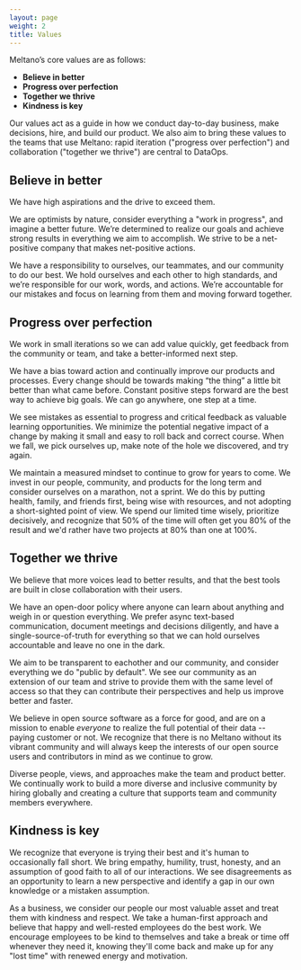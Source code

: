 ```yaml
---
layout: page
weight: 2
title: Values
---
```


Meltano’s core values are as follows:

- **Believe in better**
- **Progress over perfection**
- **Together we thrive**
- **Kindness is key**

Our values act as a guide in how we conduct day-to-day business, make decisions, hire, and build our product.
We also aim to bring these values to the teams that use Meltano: rapid iteration ("progress over perfection") and collaboration ("together we thrive") are central to DataOps.

## Believe in better
We have high aspirations and the drive to exceed them.

We are optimists by nature, consider everything a "work in progress", and imagine a better future.
We’re determined to realize our goals and achieve strong results in everything we aim to accomplish.
We strive to be a net-positive company that makes net-positive actions.

We have a responsibility to ourselves, our teammates, and our community to do our best.
We hold ourselves and each other to high standards, and we’re responsible for our work, words, and actions.
We’re accountable for our mistakes and focus on learning from them and moving forward together.

## Progress over perfection
We work in small iterations so we can add value quickly, get feedback from the community or team, and take a better-informed next step.

We have a bias toward action and continually improve our products and processes.
Every change should be towards making “the thing” a little bit better than what came before.
Constant positive steps forward are the best way to achieve big goals.
We can go anywhere, one step at a time.

We see mistakes as essential to progress and critical feedback as valuable learning opportunities.
We minimize the potential negative impact of a change by making it small and easy to roll back and correct course.
When we fall, we pick ourselves up, make note of the hole we discovered, and try again.

We maintain a measured mindset to continue to grow for years to come.
We invest in our people, community, and products for the long term and consider ourselves on a marathon, not a sprint.
We do this by putting health, family, and friends first, being wise with resources, and not adopting a short-sighted point of view.
We spend our limited time wisely, prioritize decisively, and recognize that 50% of the time will often get you 80% of the result and we'd rather have two projects at 80% than one at 100%.

## Together we thrive
We believe that more voices lead to better results, and that the best tools are built in close collaboration with their users.

We have an open-door policy where anyone can learn about anything and weigh in or question everything.
We prefer async text-based communication, document meetings and decisions diligently, and have a single-source-of-truth for everything so that we can hold ourselves accountable and leave no one in the dark.

We aim to be transparent to eachother and our community, and consider everything we do "public by default".
We see our community as an extension of our team and strive to provide them with the same level of access so that they can contribute their perspectives and help us improve better and faster.

We believe in open source software as a force for good, and are on a mission to enable *everyone* to realize the full potential of their data -- paying customer or not.
We recognize that there is no Meltano without its vibrant community and will always keep the interests of our open source users and contributors in mind as we continue to grow.

Diverse people, views, and approaches make the team and product better.
We continually work to build a more diverse and inclusive community by hiring globally and creating a culture that supports team and community members everywhere.

## Kindness is key
We recognize that everyone is trying their best and it's human to occasionally fall short.
We bring empathy, humility, trust, honesty, and an assumption of good faith to all of our interactions.
We see disagreements as an opportunity to learn a new perspective and identify a gap in our own knowledge or a mistaken assumption.

As a business, we consider our people our most valuable asset and treat them with kindness and respect.
We take a human-first approach and believe that happy and well-rested employees do the best work.
We encourage employees to be kind to themselves and take a break or time off whenever they need it, knowing they'll come back and make up for any "lost time" with renewed energy and motivation.
